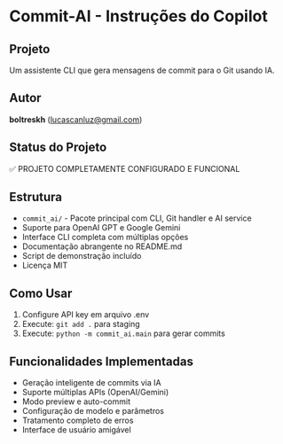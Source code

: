 # Commit-AI - Instruções do Copilot

## Projeto
Um assistente CLI que gera mensagens de commit para o Git usando IA.

## Autor
**boltreskh** (lucascanluz@gmail.com)

## Status do Projeto
✅ PROJETO COMPLETAMENTE CONFIGURADO E FUNCIONAL

## Estrutura
- `commit_ai/` - Pacote principal com CLI, Git handler e AI service
- Suporte para OpenAI GPT e Google Gemini  
- Interface CLI completa com múltiplas opções
- Documentação abrangente no README.md
- Script de demonstração incluído
- Licença MIT

## Como Usar
1. Configure API key em arquivo .env
2. Execute: `git add .` para staging
3. Execute: `python -m commit_ai.main` para gerar commits

## Funcionalidades Implementadas
- Geração inteligente de commits via IA
- Suporte múltiplas APIs (OpenAI/Gemini)
- Modo preview e auto-commit
- Configuração de modelo e parâmetros
- Tratamento completo de erros
- Interface de usuário amigável
